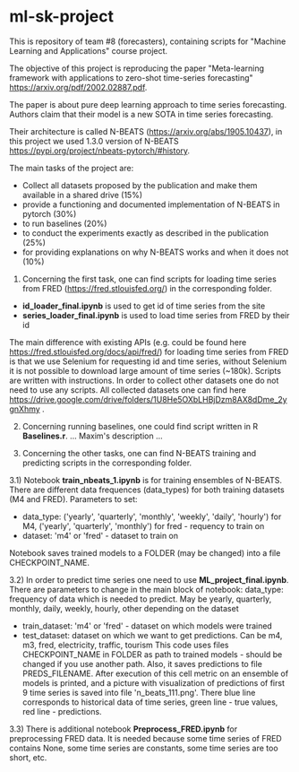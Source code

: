 # ml-sk-project

This is repository of team #8 (forecasters), containing scripts for "Machine Learning and Applications" course project.

The objective of this project is reproducing the paper "Meta-learning framework with applications to zero-shot time-series forecasting" https://arxiv.org/pdf/2002.02887.pdf.

The paper is about pure deep learning approach to time series forecasting. Authors claim that their model is a new SOTA in time series forecasting.

Their architecture is called N-BEATS (https://arxiv.org/abs/1905.10437), in this project we used 1.3.0 version of N-BEATS https://pypi.org/project/nbeats-pytorch/#history.

The main tasks of the project are:

- Collect all datasets proposed by the publication and make them available in a shared drive (15%)
- provide a functioning and documented implementation of N-BEATS in pytorch (30%)
- to run baselines (20%)
- to conduct the experiments exactly as described in the publication (25%)
- for providing explanations on why N-BEATS works and when it does not (10%)

1)  Concerning the first task, one can find scripts for loading time series from FRED (https://fred.stlouisfed.org/) in the corresponding folder.
- **id_loader_final.ipynb** is used to get id of time series from the site
- **series_loader_final.ipynb** is used to load time series from FRED by their id

The main difference with existing APIs (e.g. could be found here https://fred.stlouisfed.org/docs/api/fred/) for loading time series from FRED is that we use Selenium for requesting id and time series, without Selenium it is not possible to download large amount of time series (~180k). Scripts are written with instructions. In order to collect other datasets one do not need to use any scripts. All collected datasets one can find here https://drive.google.com/drive/folders/1U8He5OXbLHBjDzm8AX8dDme_2ygnXhmy .

2)  Concerning running baselines, one could find script written in R **Baselines.r**.
...
Maxim's description
...

3)  Concerning the other tasks, one can find N-BEATS training and predicting scripts in the corresponding folder.

3.1)  Notebook **train_nbeats_1.ipynb** is for training ensembles of N-BEATS. There are different data frequences (data_types) for both training datasets (M4 and FRED).
Parameters to set:
- data_type: ('yearly', 'quarterly', 'monthly', 'weekly', 'daily', 'hourly') for M4, ('yearly', 'quarterly', 'monthly') for fred - requency to train on
- dataset: 'm4' or 'fred' - dataset to train on

Notebook saves trained models to a FOLDER (may be changed) into a file CHECKPOINT_NAME.

3.2)  In order to predict time series one need to use **ML_project_final.ipynb**.
There are parameters to change in the main block of notebook:
data_type: frequency of data which is needed to predict. May be yearly, quarterly, monthly, daily, weekly, hourly, other depending on the dataset
- train_dataset: 'm4' or 'fred' - dataset on which models were trained
- test_dataset: dataset on which we want to get predictions. Can be m4, m3, fred, electricity, traffic, tourism
This code uses files CHECKPOINT_NAME in FOLDER as path to trained models - should be changed if you use another path.
Also, it saves predictions to file PREDS_FILENAME.
After execution of this cell metric on an ensemble of models is printed, and a picture with visualization of predictions of first 9 time series is saved into file 'n_beats_111.png'. There blue line corresponds to historical data of time series, green line - true values, red line - predictions.

3.3) There is additional notebook **Preprocess_FRED.ipynb** for preprocessing FRED data. It is needed because some time series of FRED contains None, some time series are constants, some time series are too short, etc. 
